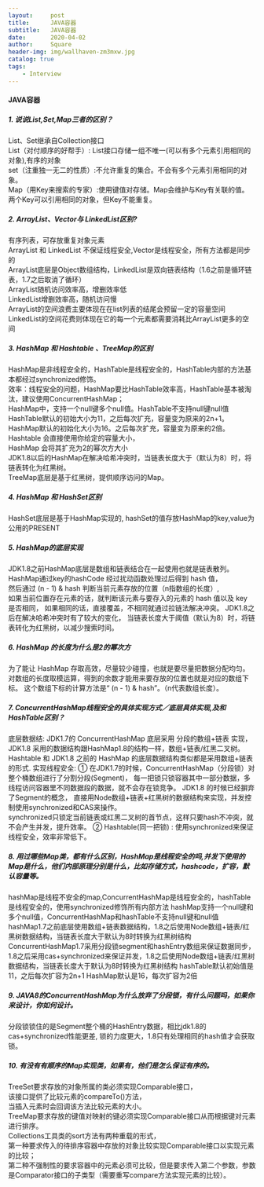 ```yaml
---
layout:     post
title:      JAVA容器
subtitle:   JAVA容器
date:       2020-04-02
author:     Square
header-img: img/wallhaven-zm3mxw.jpg
catalog: true
tags:
    - Interview
---
```


#### JAVA容器
##### 1. 说说List,Set,Map三者的区别？
List、Set继承自Collection接口  
List（对付顺序的好帮手）: List接口存储一组不唯一(可以有多个元素引用相同的对象),有序的对象  
set（注重独一无二的性质）:不允许重复的集合。不会有多个元素引用相同的对象。  
Map（用Key来搜索的专家）:使用键值对存储。Map会维护与Key有关联的值。  
两个Key可以引用相同的对象，但Key不能重复。    

##### 2. ArrayList、Vector与 LinkedList区别?
有序列表，可存放重复对象元素   
ArrayList 和 LinkedList 不保证线程安全,Vector是线程安全，所有方法都是同步的  
ArrayList底层是Object数组结构，LinkedList是双向链表结构（1.6之前是循环链表，1.7之后取消了循环）   
ArrayList随机访问效率高，增删效率低      
LinkedList增删效率高，随机访问慢       
ArrayList的空间浪费主要体现在在list列表的结尾会预留一定的容量空间    
LinkedList的空间花费则体现在它的每一个元素都需要消耗比ArrayList更多的空间     

##### 3. HashMap 和 Hashtable 、TreeMap的区别     
HashMap是非线程安全的，HashTable是线程安全的，HashTable内部的方法基本都经过synchronized修饰。       
效率：线程安全的问题，HashMap要比HashTable效率高，HashTable基本被淘汰，建议使用ConcurrentHashMap；       
HashMap中，支持一个null键多个null值。HashTable不支持null键null值       
HashTable默认的初始大小为11，之后每次扩充，容量变为原来的2n+1。       
HashMap默认的初始化大小为16。之后每次扩充，容量变为原来的2倍。       
Hashtable 会直接使用你给定的容量大小，     
HashMap 会将其扩充为2的幂次方大小     
JDK1.8以后的HashMap在解决哈希冲突时，当链表长度大于（默认为8）时，将链表转化为红黑树。       
TreeMap底层是基于红黑树，提供顺序访问的Map。       

##### 4. HashMap 和 HashSet区别
HashSet底层是基于HashMap实现的,
hashSet的值存放HashMap的key,value为公用的PRESENT     

##### 5. HashMap的底层实现
JDK1.8之前HashMap底层是数组和链表结合在一起使用也就是链表散列。     
HashMap通过key的hashCode 经过扰动函数处理过后得到 hash 值，  
然后通过 (n - 1) & hash 判断当前元素存放的位置（n指数组的长度）,  
如果当前位置存在元素的话，就判断该元素与要存入的元素的 hash 值以及 key 是否相同，
如果相同的话，直接覆盖，不相同就通过拉链法解决冲突。
JDK1.8之后在解决哈希冲突时有了较大的变化，
当链表长度大于阈值（默认为8）时，将链表转化为红黑树，以减少搜索时间。

##### 6. HashMap 的长度为什么是2的幂次方
为了能让 HashMap 存取高效，尽量较少碰撞，也就是要尽量把数据分配均匀。
对数组的长度取模运算，得到的余数才能用来要存放的位置也就是对应的数组下标。
这个数组下标的计算方法是“ (n - 1) & hash”。（n代表数组长度）。
##### 7. ConcurrentHashMap线程安全的具体实现方式／底层具体实现,及和HashTable区别？
底层数据结:
JDK1.7的 ConcurrentHashMap 底层采用 分段的数组+链表 实现，
JDK1.8 采用的数据结构跟HashMap1.8的结构一样，数组+链表/红黑二叉树。
Hashtable 和 JDK1.8 之前的 HashMap 的底层数据结构类似都是采用数组+链表的形式. 
实现线程安全:
① 在JDK1.7的时候，ConcurrentHashMap（分段锁）对整个桶数组进行了分割分段(Segment)，
每一把锁只锁容器其中一部分数据，多线程访问容器里不同数据段的数据，就不会存在锁竞争。
JDK1.8 的时候已经摒弃了Segment的概念，
直接用Node数组+链表+红黑树的数据结构来实现，并发控制使用synchronized和CAS来操作。   
synchronized只锁定当前链表或红黑二叉树的首节点，这样只要hash不冲突，就不会产生并发，提升效率。
② Hashtable(同一把锁) : 使用synchronized来保证线程安全，效率非常低下。   

##### 8. 用过哪些Map类，都有什么区别，HashMap是线程安全的吗,并发下使用的Map是什么，他们内部原理分别是什么，比如存储方式，hashcode，扩容，默认容量等。
hashMap是线程不安全的map,ConcurrentHashMap是线程安全的，hashTable是线程安全的，使用synchronized修饰所有内部方法
hashMap支持一个null键和多个null值，ConcurrentHashMap和hashTable不支持null键和null值
hashMap1.7之前底层使用数组+链表数据结构，1.8之后使用Node数组+链表/红黑树数据结构，当链表长度大于默认为8时转换为红黑树结构
ConcurrentHashMap1.7采用分段锁segment和hashEntry数组来保证数据同步，
1.8之后采用cas+synchronized来保证并发，1.8之后使用Node数组+链表/红黑树数据结构，当链表长度大于默认为8时转换为红黑树结构
hashTable默认初始值是11，之后每次扩容为2n+1
HashMap默认是16，每次扩容为2倍
##### 9. JAVA8的ConcurrentHashMap为什么放弃了分段锁，有什么问题吗，如果你来设计，你如何设计。
分段锁锁住的是Segment整个桶的HashEntry数据，相比jdk1.8的cas+synchronized性能更差,
锁的力度更大，1.8只有处理相同的hash值才会获取锁。

##### 10. 有没有有顺序的Map实现类，如果有，他们是怎么保证有序的。
TreeSet要求存放的对象所属的类必须实现Comparable接口，  
该接口提供了比较元素的compareTo()方法，  
当插入元素时会回调该方法比较元素的大小。     
TreeMap要求存放的键值对映射的键必须实现Comparable接口从而根据键对元素进行排序。     
Collections工具类的sort方法有两种重载的形式，  
第一种要求传入的待排序容器中存放的对象比较实现Comparable接口以实现元素的比较；    
第二种不强制性的要求容器中的元素必须可比较，但是要求传入第二个参数，参数是Comparator接口的子类型（需要重写compare方法实现元素的比较）。   
